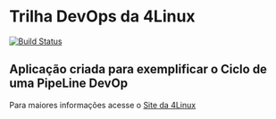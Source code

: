 # Trilha DevOps da 4Linux

<!-- Altere a Flag abaixo com sua URL do Travis -->
[![Build Status](https://travis-ci.org/Artur-DesenvolvimentoWEB/DevOpsLab-HelloWorld.svg?branch=master)](https://travis-ci.org/Artur-DesenvolvimentoWEB/DevOpsLab-HelloWorld)
## Aplicação criada para exemplificar o Ciclo de uma PipeLine DevOp


Para maiores informações acesse o [Site da 4Linux](https://www.4linux.com.br/cursos/devops)

